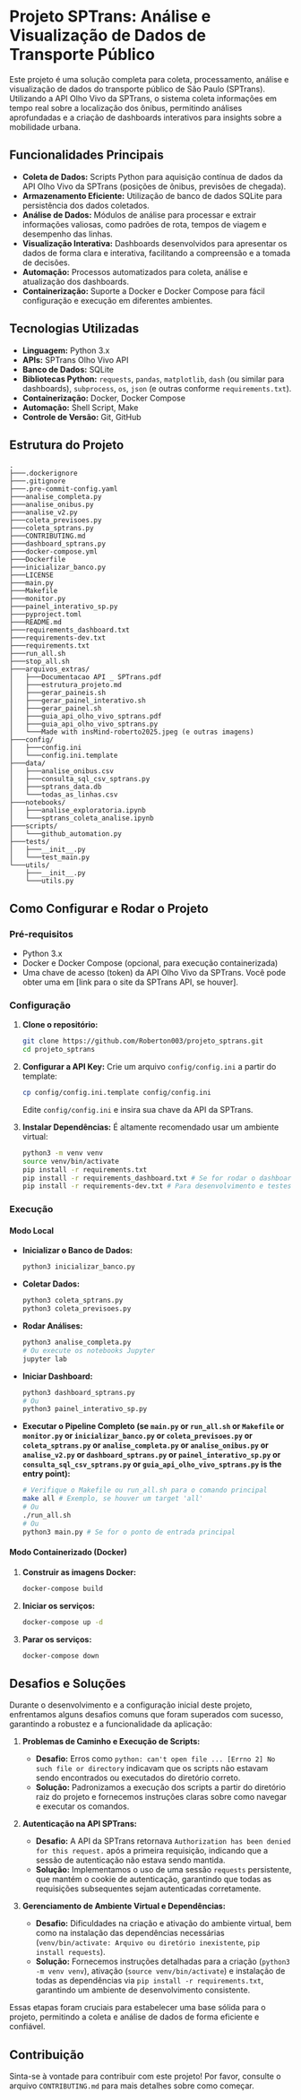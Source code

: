 # Projeto SPTrans: Análise e Visualização de Dados de Transporte Público

Este projeto é uma solução completa para coleta, processamento, análise e visualização de dados do transporte público de São Paulo (SPTrans). Utilizando a API Olho Vivo da SPTrans, o sistema coleta informações em tempo real sobre a localização dos ônibus, permitindo análises aprofundadas e a criação de dashboards interativos para insights sobre a mobilidade urbana.

## Funcionalidades Principais

*   **Coleta de Dados:** Scripts Python para aquisição contínua de dados da API Olho Vivo da SPTrans (posições de ônibus, previsões de chegada).
*   **Armazenamento Eficiente:** Utilização de banco de dados SQLite para persistência dos dados coletados.
*   **Análise de Dados:** Módulos de análise para processar e extrair informações valiosas, como padrões de rota, tempos de viagem e desempenho das linhas.
*   **Visualização Interativa:** Dashboards desenvolvidos para apresentar os dados de forma clara e interativa, facilitando a compreensão e a tomada de decisões.
*   **Automação:** Processos automatizados para coleta, análise e atualização dos dashboards.
*   **Containerização:** Suporte a Docker e Docker Compose para fácil configuração e execução em diferentes ambientes.

## Tecnologias Utilizadas

*   **Linguagem:** Python 3.x
*   **APIs:** SPTrans Olho Vivo API
*   **Banco de Dados:** SQLite
*   **Bibliotecas Python:** `requests`, `pandas`, `matplotlib`, `dash` (ou similar para dashboards), `subprocess`, `os`, `json` (e outras conforme `requirements.txt`).
*   **Containerização:** Docker, Docker Compose
*   **Automação:** Shell Script, Make
*   **Controle de Versão:** Git, GitHub

## Estrutura do Projeto

```
.
├───.dockerignore
├───.gitignore
├───.pre-commit-config.yaml
├───analise_completa.py
├───analise_onibus.py
├───analise_v2.py
├───coleta_previsoes.py
├───coleta_sptrans.py
├───CONTRIBUTING.md
├───dashboard_sptrans.py
├───docker-compose.yml
├───Dockerfile
├───inicializar_banco.py
├───LICENSE
├───main.py
├───Makefile
├───monitor.py
├───painel_interativo_sp.py
├───pyproject.toml
├───README.md
├───requirements_dashboard.txt
├───requirements-dev.txt
├───requirements.txt
├───run_all.sh
├───stop_all.sh
├───arquivos_extras/
│   ├───Documentacao API _ SPTrans.pdf
│   ├───estrutura_projeto.md
│   ├───gerar_paineis.sh
│   ├───gerar_painel_interativo.sh
│   ├───gerar_painel.sh
│   ├───guia_api_olho_vivo_sptrans.pdf
│   ├───guia_api_olho_vivo_sptrans.py
│   └───Made with insMind-roberto2025.jpeg (e outras imagens)
├───config/
│   ├───config.ini
│   └───config.ini.template
├───data/
│   ├───analise_onibus.csv
│   ├───consulta_sql_csv_sptrans.py
│   ├───sptrans_data.db
│   └───todas_as_linhas.csv
├───notebooks/
│   ├───analise_exploratoria.ipynb
│   └───sptrans_coleta_analise.ipynb
├───scripts/
│   └───github_automation.py
├───tests/
│   ├───__init__.py
│   └───test_main.py
└───utils/
    ├───__init__.py
    └───utils.py
```

## Como Configurar e Rodar o Projeto

### Pré-requisitos

*   Python 3.x
*   Docker e Docker Compose (opcional, para execução containerizada)
*   Uma chave de acesso (token) da API Olho Vivo da SPTrans. Você pode obter uma em [link para o site da SPTrans API, se houver].

### Configuração

1.  **Clone o repositório:**
    ```bash
    git clone https://github.com/Roberton003/projeto_sptrans.git
    cd projeto_sptrans
    ```
2.  **Configurar a API Key:**
    Crie um arquivo `config/config.ini` a partir do template:
    ```bash
    cp config/config.ini.template config/config.ini
    ```
    Edite `config/config.ini` e insira sua chave da API da SPTrans.

3.  **Instalar Dependências:**
    É altamente recomendado usar um ambiente virtual:
    ```bash
    python3 -m venv venv
    source venv/bin/activate
    pip install -r requirements.txt
    pip install -r requirements_dashboard.txt # Se for rodar o dashboard
    pip install -r requirements-dev.txt # Para desenvolvimento e testes
    ```

### Execução

#### Modo Local

*   **Inicializar o Banco de Dados:**
    ```bash
    python3 inicializar_banco.py
    ```
*   **Coletar Dados:**
    ```bash
    python3 coleta_sptrans.py
    python3 coleta_previsoes.py
    ```
*   **Rodar Análises:**
    ```bash
    python3 analise_completa.py
    # Ou execute os notebooks Jupyter
    jupyter lab
    ```
*   **Iniciar Dashboard:**
    ```bash
    python3 dashboard_sptrans.py
    # Ou
    python3 painel_interativo_sp.py
    ```
*   **Executar o Pipeline Completo (se `main.py` or `run_all.sh` or `Makefile` or `monitor.py` or `inicializar_banco.py` or `coleta_previsoes.py` or `coleta_sptrans.py` or `analise_completa.py` or `analise_onibus.py` or `analise_v2.py` or `dashboard_sptrans.py` or `painel_interativo_sp.py` or `consulta_sql_csv_sptrans.py` or `guia_api_olho_vivo_sptrans.py` is the entry point):**
    ```bash
    # Verifique o Makefile ou run_all.sh para o comando principal
    make all # Exemplo, se houver um target 'all'
    # Ou
    ./run_all.sh
    # Ou
    python3 main.py # Se for o ponto de entrada principal
    ```

#### Modo Containerizado (Docker)

1.  **Construir as imagens Docker:**
    ```bash
    docker-compose build
    ```
2.  **Iniciar os serviços:**
    ```bash
    docker-compose up -d
    ```
3.  **Parar os serviços:**
    ```bash
    docker-compose down
    ```

## Desafios e Soluções

Durante o desenvolvimento e a configuração inicial deste projeto, enfrentamos alguns desafios comuns que foram superados com sucesso, garantindo a robustez e a funcionalidade da aplicação:

1.  **Problemas de Caminho e Execução de Scripts:**
    *   **Desafio:** Erros como `python: can't open file ... [Errno 2] No such file or directory` indicavam que os scripts não estavam sendo encontrados ou executados do diretório correto.
    *   **Solução:** Padronizamos a execução dos scripts a partir do diretório raiz do projeto e fornecemos instruções claras sobre como navegar e executar os comandos.

2.  **Autenticação na API SPTrans:**
    *   **Desafio:** A API da SPTrans retornava `Authorization has been denied for this request.` após a primeira requisição, indicando que a sessão de autenticação não estava sendo mantida.
    *   **Solução:** Implementamos o uso de uma sessão `requests` persistente, que mantém o cookie de autenticação, garantindo que todas as requisições subsequentes sejam autenticadas corretamente.

3.  **Gerenciamento de Ambiente Virtual e Dependências:**
    *   **Desafio:** Dificuldades na criação e ativação do ambiente virtual, bem como na instalação das dependências necessárias (`venv/bin/activate: Arquivo ou diretório inexistente`, `pip install requests`).
    *   **Solução:** Fornecemos instruções detalhadas para a criação (`python3 -m venv venv`), ativação (`source venv/bin/activate`) e instalação de todas as dependências via `pip install -r requirements.txt`, garantindo um ambiente de desenvolvimento consistente.

Essas etapas foram cruciais para estabelecer uma base sólida para o projeto, permitindo a coleta e análise de dados de forma eficiente e confiável.

## Contribuição

Sinta-se à vontade para contribuir com este projeto! Por favor, consulte o arquivo `CONTRIBUTING.md` para mais detalhes sobre como começar.


